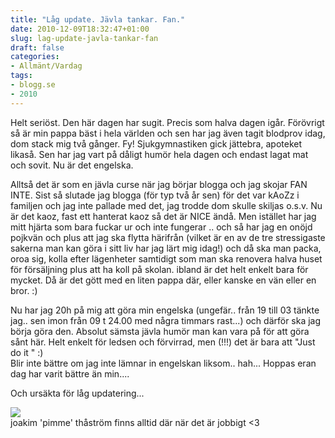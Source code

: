 ```yaml
---
title: "Låg update. Jävla tankar. Fan."
date: 2010-12-09T18:32:47+01:00
slug: lag-update-javla-tankar-fan
draft: false
categories:
- Allmänt/Vardag
tags:
- blogg.se
- 2010
---
```

Helt seriöst. Den här dagen har sugit. Precis som halva dagen igår. Förövrigt så är min pappa bäst i hela världen och sen har jag även tagit blodprov idag, dom stack mig två gånger. Fy! Sjukgymnastiken gick jättebra, apoteket likaså. Sen har jag vart på dåligt humör hela dagen och endast lagat mat och sovit. Nu är det engelska.  
  
Alltså det är som en jävla curse när jag börjar blogga och jag skojar FAN INTE. Sist så slutade jag blogga (för typ två år sen) för det var kAoZz i familjen och jag inte pallade med det, jag trodde dom skulle skiljas o.s.v. Nu är det kaoz, fast ett hanterat kaoz så det är NICE ändå. Men istället har jag mitt hjärta som bara fuckar ur och inte fungerar .. och så har jag en onöjd pojkvän och plus att jag ska flytta härifrån (vilket är en av de tre stressigaste sakerna man kan göra i sitt liv har jag lärt mig idag!) och då ska man packa, oroa sig, kolla efter lägenheter samtidigt som man ska renovera halva huset för försäljning plus att ha koll på skolan. ibland är det helt enkelt bara för mycket. Då är det gött med en liten pappa där, eller kanske en vän eller en bror. :)  
  
Nu har jag 20h på mig att göra min engelska (ungefär.. från 19 till 03 tänkte jag.. sen imon från 09 t 24.00 med några timmars rast...) och därför ska jag börja göra den. Absolut sämsta jävla humör man kan vara på för att göra sånt här. Helt enkelt för ledsen och förvirrad, men (!!!) det är bara att "Just do it " :)  
Blir inte bättre om jag inte lämnar in engelskan liksom.. hah... Hoppas eran dag har varit bättre än min....  
  
Och ursäkta för låg updatering...  
  
  
![](/assets/images/blogg.se/tstrm_120908213.jpg)  
joakim 'pimme' thåström finns alltid där när det är jobbigt <3